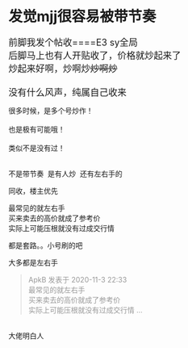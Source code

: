 # 发觉mjj很容易被带节奏


<font size="4">前脚我发个帖收====E3 sy全局<br />
后脚马上也有人开贴收了，价格就炒起来了<br />
炒起来好啊，炒啊炒~~炒啊炒~~<br />
<br />
没有什么风声，纯属自己收来</font>

很多时候，是多个号炒作！<br />
<br />
也是极有可能哦！<br />
<br />
类似不是没有过！<br />
<br />
<img src="static/image/smiley/default/lol.gif" smilieid="12" border="0" alt="" /><img src="static/image/smiley/default/lol.gif" smilieid="12" border="0" alt="" /><img src="static/image/smiley/default/lol.gif" smilieid="12" border="0" alt="" />

不是带节奏&nbsp;&nbsp;是有人炒&nbsp;&nbsp;还有左右手的

同收，楼主优先

最常见的就左右手<br />
买来卖去的高价就成了参考价<br />
实际上可能压根就没有过成交行情<img src="static/image/smiley/default/lol.gif" smilieid="12" border="0" alt="" />

都是套路。。小号刷的吧

大多都是左右手

<div class="quote"><blockquote><font color="#999999">ApkB 发表于 2020-11-3 22:33</font><br />
<font color="#999999">最常见的就左右手<br />
买来卖去的高价就成了参考价<br />
实际上可能压根就没有过成交行情 ...</font></blockquote></div><br />
大佬明白人
